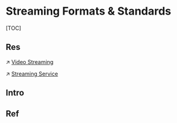 # Streaming Formats & Standards

[TOC]



## Res
↗ [Video Streaming](../../../🏎️%20Computer%20Networking%20and%20Communication/Video%20Streaming%20&%20Internet%20Telephony/Video%20Streaming/Video%20Streaming.md)

↗ [Streaming Service](../../../../Software%20Engineering/👾%20Web%20Dev%20&%20Ops/Streaming%20Service/Streaming%20Service.md)



## Intro


## Ref

